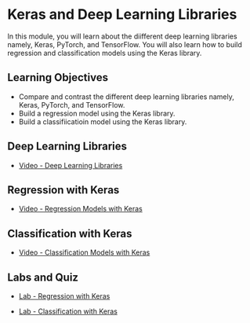 # Keras and Deep Learning Libraries

In this module, you will learn about the diifferent deep learning libraries namely, Keras, PyTorch, and TensorFlow. You will also learn how to build regression and classification models using the Keras library.

## Learning Objectives

- Compare and contrast the different deep learning libraries namely, Keras, PyTorch, and TensorFlow.
- Build a regression model using the Keras library.
- Build a classifiicatioin model using the Keras library.

## Deep Learning Libraries

- [Video - Deep Learning Libraries](https://www.coursera.org/learn/introduction-to-deep-learning-with-keras/lecture/Nj3A3/deep-learning-libraries)

## Regression with Keras

- [Video - Regression Models with Keras](https://www.coursera.org/learn/introduction-to-deep-learning-with-keras/lecture/hmtGB/regression-models-with-keras)

## Classification with Keras

- [Video - Classification Models with Keras](https://www.coursera.org/learn/introduction-to-deep-learning-with-keras/lecture/dtHQp/classification-models-with-keras)

## Labs and Quiz

- [Lab - Regression with Keras](./Labs/DL0101EN-3-1-Regression-with-Keras-py-v1.0__2_.ipynb)

- [Lab - Classification with Keras](./Labs/DL0101EN-3-2-Classification-with-Keras-py-v1.0__1_.ipynb)